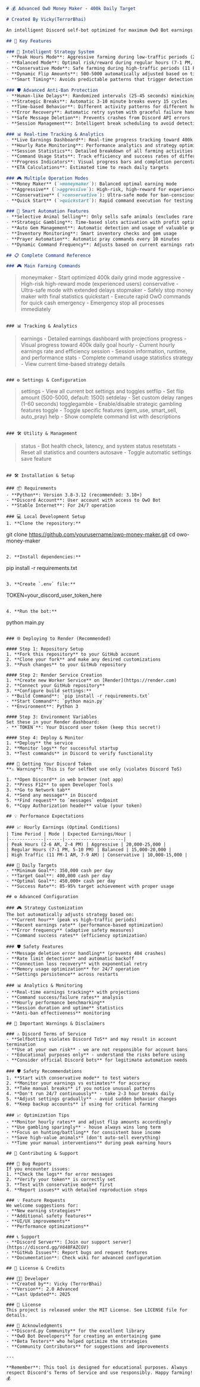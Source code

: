 ```markdown
# 💰 Advanced OwO Money Maker - 400k Daily Target

# Created By Vicky(TerrorBhai)

An intelligent Discord self-bot optimized for maximum OwO Bot earnings while maintaining ban-safety. Designed to generate 400k+ cash in 24 hours through strategic automation and advanced anti-detection systems.

## 🚀 Key Features

### 💎 Intelligent Strategy System
- **Peak Hours Mode**: Aggressive farming during low-traffic periods (2-6 AM, 2-4 PM)
- **Balanced Mode**: Optimal risk/reward during regular hours (7-1 PM, 5-10 PM)
- **Conservative Mode**: Safe farming during high-traffic periods (11 PM-1 AM, 7-9 AM)
- **Dynamic Flip Amounts**: 500-5000 automatically adjusted based on time and strategy
- **Smart Timing**: Avoids predictable patterns that trigger detection systems

### 🛡️ Advanced Anti-Ban Protection
- **Human-like Delays**: Randomized intervals (25-45 seconds) mimicking real user behavior
- **Strategic Breaks**: Automatic 3-10 minute breaks every 15 cycles
- **Time-based Behavior**: Different activity patterns for different hours of the day
- **Error Recovery**: Automatic retry system with graceful failure handling
- **Safe Message Deletion**: Prevents crashes from Discord API errors
- **Session Management**: Intelligent break scheduling to avoid detection

### 📊 Real-time Tracking & Analytics
- **Live Earnings Dashboard**: Real-time progress tracking toward 400k daily goal
- **Hourly Rate Monitoring**: Performance analytics and strategy optimization
- **Session Statistics**: Detailed breakdown of all farming activities
- **Command Usage Stats**: Track efficiency and success rates of different strategies
- **Progress Indicators**: Visual progress bars and completion percentages
- **ETA Calculations**: Estimated time to reach daily targets

### 🎮 Multiple Operation Modes
- **Money Maker** (`>moneymaker`): Balanced optimal earning mode
- **Aggressive** (`>aggressive`): High-risk, high-reward for experienced users
- **Conservative** (`>conservative`): Ultra-safe mode for ban-conscious farming
- **Quick Start** (`>quickstart`): Rapid command execution for testing and manual boosts

### 🎯 Smart Automation Features
- **Selective Animal Selling**: Only sells safe animals (excludes rare g,m,l,e animals)
- **Strategic Gambling**: Time-based slots activation with profit optimization
- **Auto Gem Management**: Automatic detection and usage of valuable gems
- **Inventory Monitoring**: Smart inventory checks and gem usage
- **Prayer Automation**: Automatic pray commands every 10 minutes
- **Dynamic Command Frequency**: Adjusts based on current earnings rate

## 📋 Complete Command Reference

### 🎮 Main Farming Commands
```
>moneymaker     - Start optimized 400k daily grind mode
>aggressive     - High-risk high-reward mode (experienced users)
>conservative   - Ultra-safe mode with extended delays
>stopmaker      - Safely stop money maker with final statistics
>quickstart     - Execute rapid OwO commands for quick cash
>emergency      - Emergency stop all processes immediately
```

### 📊 Tracking & Analytics
```
>earnings       - Detailed earnings dashboard with projections
>progress       - Visual progress toward 400k daily goal
>hourly         - Current hourly earnings rate and efficiency
>session        - Session information, runtime, and performance
>stats          - Complete command usage statistics
>strategy       - View current time-based strategy details
```

### ⚙️ Settings & Configuration
```
>settings       - View all current bot settings and toggles
>setflip   - Set flip amount (500-5000, default: 1500)
>setdelay   - Set custom delay ranges (1-60 seconds)
>togglegamble   - Enable/disable strategic gambling features
>toggle  - Toggle specific features (gem_use, smart_sell, auto_pray)
>help           - Show complete command list with descriptions
```

### 🛠️ Utility & Management
```
>status         - Bot health check, latency, and system status
>resetstats     - Reset all statistics and counters
>autosave       - Toggle automatic settings save feature
```

## 🛠️ Installation & Setup

### 📦 Requirements
- **Python**: Version 3.8-3.12 (recommended: 3.10+)
- **Discord Account**: User account with access to OwO Bot
- **Stable Internet**: For 24/7 operation

### 💻 Local Development Setup
1. **Clone the repository:**
   ```
   git clone https://github.com/yourusername/owo-money-maker.git
   cd owo-money-maker
   ```

2. **Install dependencies:**
   ```
   pip install -r requirements.txt
   ```

3. **Create `.env` file:**
   ```
   TOKEN=your_discord_user_token_here
   ```

4. **Run the bot:**
   ```
   python main.py
   ```

### 🌐 Deploying to Render (Recommended)

#### Step 1: Repository Setup
1. **Fork this repository** to your GitHub account
2. **Clone your fork** and make any desired customizations
3. **Push changes** to your GitHub repository

#### Step 2: Render Service Creation
1. **Create new Worker Service** on [Render](https://render.com)
2. **Connect your GitHub repository**
3. **Configure build settings:**
   - **Build Command**: `pip install -r requirements.txt`
   - **Start Command**: `python main.py`
   - **Environment**: Python 3

#### Step 3: Environment Variables
Set these in your Render dashboard:
- **`TOKEN`**: Your Discord user token (keep this secret!)

#### Step 4: Deploy & Monitor
1. **Deploy** the service
2. **Monitor logs** for successful startup
3. **Test commands** in Discord to verify functionality

### 🔐 Getting Your Discord Token
**⚠️ Warning**: This is for selfbot use only (violates Discord ToS)

1. **Open Discord** in web browser (not app)
2. **Press F12** to open Developer Tools
3. **Go to Network tab**
4. **Send any message** in Discord
5. **Find request** to `messages` endpoint
6. **Copy Authorization header** value (your token)

## 💡 Performance Expectations

### 📈 Hourly Earnings (Optimal Conditions)
| Time Period | Mode | Expected Earnings/Hour |
|-------------|------|----------------------|
| Peak Hours (2-6 AM, 2-4 PM) | Aggressive | 20,000-25,000 |
| Regular Hours (7-1 PM, 5-10 PM) | Balanced | 15,000-20,000 |
| High Traffic (11 PM-1 AM, 7-9 AM) | Conservative | 10,000-15,000 |

### 🎯 Daily Targets
- **Minimum Goal**: 350,000 cash per day
- **Target Goal**: 400,000 cash per day
- **Optimal Goal**: 450,000+ cash per day
- **Success Rate**: 85-95% target achievement with proper usage

## ⚙️ Advanced Configuration

### 🎮 Strategy Customization
The bot automatically adjusts strategy based on:
- **Current hour** (peak vs high-traffic periods)
- **Recent earnings rate** (performance-based optimization)
- **Error frequency** (adaptive safety measures)
- **Command success rates** (efficiency optimization)

### 🛡️ Safety Features
- **Message deletion error handling** (prevents 404 crashes)
- **Rate limit detection** and automatic backoff
- **Connection loss recovery** with exponential retry
- **Memory usage optimization** for 24/7 operation
- **Settings persistence** across restarts

### 📊 Analytics & Monitoring
- **Real-time earnings tracking** with projections
- **Command success/failure rates** analysis
- **Hourly performance benchmarking**
- **Session duration and uptime** statistics
- **Anti-ban effectiveness** monitoring

## 🚨 Important Warnings & Disclaimers

### ⚠️ Discord Terms of Service
- **Selfbotting violates Discord ToS** and may result in account termination
- **Use at your own risk** - we are not responsible for account bans
- **Educational purposes only** - understand the risks before using
- **Consider official Discord bots** for legitimate automation needs

### 🛡️ Safety Recommendations
1. **Start with conservative mode** to test waters
2. **Monitor your earnings vs estimates** for accuracy
3. **Take manual breaks** if you notice unusual patterns
4. **Don't run 24/7 continuously** - take 2-3 hour breaks daily
5. **Adjust settings gradually** - avoid sudden behavior changes
6. **Keep backup accounts** if using for critical farming

### 📈 Optimization Tips
- **Monitor hourly rates** and adjust flip amounts accordingly
- **Use gambling sparingly** - house always wins long term
- **Focus on hunting/battling** for consistent base income
- **Save high-value animals** (don't auto-sell everything)
- **Time your manual interventions** during peak earning hours

## 🤝 Contributing & Support

### 🐛 Bug Reports
If you encounter issues:
1. **Check the logs** for error messages
2. **Verify your token** is correctly set
3. **Test with conservative mode** first
4. **Report issues** with detailed reproduction steps

### 💡 Feature Requests
We welcome suggestions for:
- **New earning strategies**
- **Additional safety features**
- **UI/UX improvements**
- **Performance optimizations**

### 📞 Support
- **Discord Server**: [Join our support server](https://discord.gg/Vd48FAZCGV)
- **GitHub Issues**: Report bugs and request features
- **Documentation**: Check wiki for advanced configuration

## 📜 License & Credits

### 👨‍💻 Developer
- **Created by**: Vicky (TerrorBhai)
- **Version**: 2.0 Advanced
- **Last Updated**: 2025

### 📄 License
This project is released under the MIT License. See LICENSE file for details.

### 🙏 Acknowledgments
- **Discord.py Community** for the excellent library
- **OwO Bot Developers** for creating an entertaining game
- **Beta Testers** who helped optimize the strategies
- **Community Contributors** for suggestions and improvements

---

**Remember**: This tool is designed for educational purposes. Always respect Discord's Terms of Service and use responsibly. Happy farming! 💰
```
